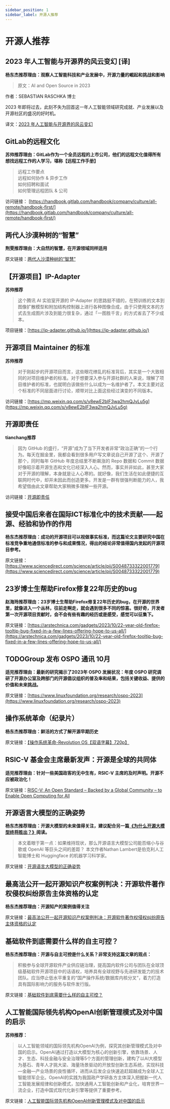 ```yaml
---
sidebar_position: 1
sidebar_label: 开源人推荐
---
```


# 开源人推荐

## 2023 年人工智能与开源界的风云变幻 [译]

**杨东杰推荐理由：观察人工智能科技和产业发展中，开源力量的崛起和挑战和影响**

> 原文：AI and Open Source in 2023

作者：SEBASTIAN RASCHKA 博士

2023 年即将过去，此刻不失为回首这一年人工智能领域研究成就、产业发展以及开源社区的盛况的好时机。

译文：[2023 年人工智能与开源界的风云变幻 ](https://baoyu.io/blog/translations/ai-and-open-source-in-2023)

## GitLab的远程文化

**苏帅推荐理由：GitLab作为一个全员远程的上市公司，他们的远程文化值得所有想找远程工作的人学习，堪称【远程工作手册】**

> 远程工作要点  
> 远程如何协作 & 异步工作  
> 如何招聘和面试  
> 如何管理远程团队 & 公司  

访问链接： [https://handbook.gitlab.com/handbook/company/culture/all-remote/handbook-first/](https://handbook.gitlab.com/handbook/company/culture/all-remote/handbook-first/)



## 两代人沙漠种树的“智慧”

**荆雯推荐理由：大自然的智慧，在开源领域同样适用**

原文链接：[两代人沙漠种树的“智慧”](https://mp.weixin.qq.com/s/xVUJ8LzReF7Ed2wsV3UmQQ)

## 【开源项目】IP-Adapter

**苏帅推荐**

> 这个腾讯 AI 实验室开源的 IP-Adapter 的思路挺不错的，在预训练的文本到图像扩散模型和附加结构控制器上进行各种图像合成，由于只使用文本的方式去生成图片涉及到能力很复杂，通过「一图胜千言」的方式省去了不少成本。

项目链接：[https://ip-adapter.github.io/](https://ip-adapter.github.io/)

## 开源项目 Maintainer 的标准 

**苏帅推荐**

> 对于刚起步的开源项目而言，这些眼花缭乱的标准背后，其实是一个大致相同的对项目维护者的标准。对于想要深入参与开源社群的人来说，理解了项目维护者的标准，也就明白该做些什么以成为一名维护者了。本文主要对这个标准的不同层面进行讨论，顺带对比上面这些经过演变的不同版本。

访问链接：[https://mp.weixin.qq.com/s/y8ewE2bIF3wa2hmQJvLu5g](https://mp.weixin.qq.com/s/y8ewE2bIF3wa2hmQJvLu5g)

## 开源即责任

**tianchang推荐**

> 因为 GitHub 的盛行，“开源”成为了当下开发者非常“政治正确”的一个行为。每天在掘金里，我都会看到很多用户写文章说自己开源了这个、开源了那个，同时每年 GitHub 年度总结里不断飙涨的 Repo 数据和 Commit 数据好像昭示着开源生态和文化已经深入人心。然而，事实并非如此，甚至大家对于开源的理解，本身就是让人心寒的。就好像，我们生活在如此便捷的互联网时代中，却并未因此而创造更多。开发是一群有很强判断能力的人，我希望借由此文章帮助大家稍微多理解一些开源。

访问链接：[开源即责任](https://juejin.cn/post/6844903746946744333)

## 接受中国后来者在国际ICT标准化中的技术贡献——起源、经验和协作的作用

**杨东杰推荐理由：成功的开源项目可以视做事实标准，而这篇论文主要研究中国在标准竞争重地通信标准的参与和成果情况，得出的结论非常值得国内发起的开源项目参考。**

原文链接：[https://www.sciencedirect.com/science/article/pii/S0048733322001779](https://www.sciencedirect.com/science/article/pii/S0048733322001779)


## 23岁博士生帮助Firefox修复22年历史的bug

**赵海玲推荐理由：23岁博士生帮助Firefox修复22年历史的bug，在开源的世界里，就像进入一个丛林，往前走啊走，就会遇到很多不同的惊喜。很好奇，开发者第一次开源项目贡献时，会不会有些有趣的经历或是感受，感觉可以征集下。**

原文链接：[https://arstechnica.com/gadgets/2023/10/22-year-old-firefox-tooltip-bug-fixed-in-a-few-lines-offering-hope-to-us-all/](https://arstechnica.com/gadgets/2023/10/22-year-old-firefox-tooltip-bug-fixed-in-a-few-lines-offering-hope-to-us-all/)


## TODOGroup 发布 OSPO 通讯 10月

**适兕推荐理由：最新的研究揭示了2023年 OSPO 发展状况：年度 OSPO 研究调研了开源办公室及跨部门的开源倡议组织的普及率和结果，包括关键收益、提供的价值和未来挑战。**

原文链接：[https://www.linuxfoundation.org/research/ospo-2023](https://www.linuxfoundation.org/research/ospo-2023)


## 操作系统革命（纪录片）

**杨东杰推荐理由：鲜活的方式了解开源早期历史**

原文链接：[【操作系统革命-Revolution OS【双语字幕】720p】]( https://www.bilibili.com/video/BV1gx411Q79H/?share_source=copy_web&vd_source=b4377f881b59b99fbe1c31ab6a06fbee)



## RSIC-V 基金会主席最新发声：开源是全球的共同体

**适兕推荐理由：针对一些美国政客的无中生有，RSIC-V 主席的及时声明。开源不应被政治化！**

原文链接：[RISC-V: An Open Standard – Backed by a Global Community – to Enable Open Computing for All](https://riscv.org/blog/2023/10/risc-v-an-open-standard-backed-by-a-global-community-to-enable-open-computing-for-all/)


## 开源语言大模型的正确姿势 

**杨东杰推荐理由：开源大模型的未来值得关注，建议配合另一篇[《为什么开源大模型终将胜出？》](https://mp.weixin.qq.com/s/oxI-piowwV4DmWu6RACh5w)阅读。**

> 本文着眼于第一点：如果维持现状，那么开源语言大模型公司能否缩小与谷歌或 OpenAI 等巨头之间的差距？
> 本文作者Nathan Lambert是伯克利人工智能博士和 Huggingface 的机器学习科学家。

原文链接：[开源语言大模型的正确姿势](https://mp.weixin.qq.com/s/ob96utZK_C1gCOGrQ78lJw)



## 最高法公开一起开源知识产权案例判决：开源软件著作权侵权纠纷原告主体资格的认定

**杨东杰推荐理由：开源知产的案例值得关注**

原文链接：[最高法公开一起开源知识产权案例判决：开源软件著作权侵权纠纷原告主体资格的认定](https://mp.weixin.qq.com/s/HqbOe61Nfr8_3cyyZFkYyg)


## 基础软件到底需要什么样的自主可控？

**杨东杰推荐理由：开源与自主可控是什么关系？非常支持这篇文章的观点：**

> 积极参与全球开源软件产业供应链治理，提高国内软件公司与团队在全球顶级基础软件开源项目中的话语权，培养具有全球视野与先进研发能力的技术团队。应当停止低水平重复的“国产操作系统/数据库内核分叉“，着力打造具有国际影响力的服务与软件发行版。

原文链接：[基础软件到底需要什么样的自主可控？](https://mp.weixin.qq.com/s/YZWclUHaoK35DAwXB5Ta0g)



## 人工智能国际领先机构OpenAI创新管理模式及对中国的启示

**苏帅推荐：**

> 以人工智能领域的国际领先机构OpenAI为例，探究其创新管理模式及对中国的启示。OpenAI通过打造以大模型为核心的创新引擎，依靠场景、人才、生态、科技金融与安全治理等5个方面的管理创新，建构了以AI大模型为基石、青年人才挑大梁、海量场景驱动的开放型创新生态系统，实现科技—金融—产业场景的良性循环，进而从后发企业快速追赶超越成为全球人工智能领军企业。OpenAI的实践为我国政产学研各方主体深入把握新一代人工智能发展规律和创新模式，加快通用人工智能创新和产业化，培育世界一流企业，打造中国式现代化新引擎等提供了重要参考。

原文链接：[人工智能国际领先机构OpenAI创新管理模式及对中国的启示](https://mp.weixin.qq.com/s/NtU5RImnQKNuUzJxztmfxQ)